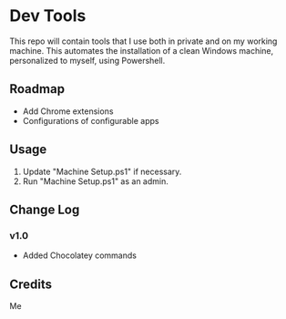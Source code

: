 # Dev Tools

This repo will contain tools that I use both in private and on my working machine.
This automates the installation of a clean Windows machine, personalized to myself, using Powershell.

## Roadmap
- Add Chrome extensions
- Configurations of configurable apps

## Usage

1. Update "Machine Setup.ps1" if necessary.
2. Run "Machine Setup.ps1" as an admin.

## Change Log

### v1.0
- Added Chocolatey commands

## Credits

Me